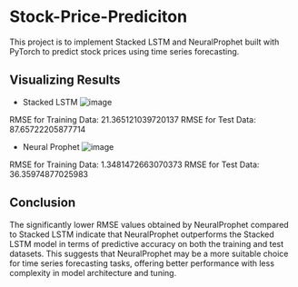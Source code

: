 # Stock-Price-Prediciton

This project is to implement Stacked LSTM and NeuralProphet built with PyTorch to predict stock prices using time series forecasting.

## Visualizing Results

- Stacked LSTM
![image](https://github.com/basharullah/Stock-Price-Prediciton/assets/84793175/3a59bb60-8ca0-427d-80ab-6e9b73f96d30)

RMSE for Training Data: 21.365121039720137
RMSE for Test Data: 87.65722205877714

- Neural Prophet
![image](https://github.com/basharullah/Stock-Price-Prediciton/assets/84793175/99a3d904-4f13-4132-b411-e9eb42287546)

RMSE for Training Data: 1.3481472663070373
RMSE for Test Data: 36.35974877025983

## Conclusion

The significantly lower RMSE values obtained by NeuralProphet compared to Stacked LSTM indicate that NeuralProphet outperforms the Stacked LSTM model in terms of predictive accuracy on both the training and test datasets. This suggests that NeuralProphet may be a more suitable choice for time series forecasting tasks, offering better performance with less complexity in model architecture and tuning.



